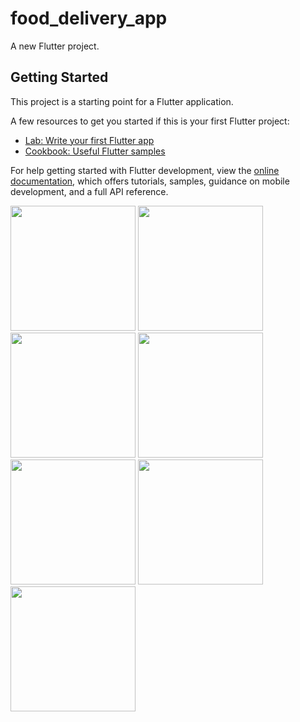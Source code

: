 # food_delivery_app

A new Flutter project.

## Getting Started

This project is a starting point for a Flutter application.

A few resources to get you started if this is your first Flutter project:

- [Lab: Write your first Flutter app](https://docs.flutter.dev/get-started/codelab)
- [Cookbook: Useful Flutter samples](https://docs.flutter.dev/cookbook)

For help getting started with Flutter development, view the
[online documentation](https://docs.flutter.dev/), which offers tutorials,
samples, guidance on mobile development, and a full API reference.


<img src = "https://github.com/thatskishan/food_delivery_app/assets/123537725/207e5ea6-e7ae-4b3e-a446-de3b46bf3311" width="200px">
<img src = "https://github.com/thatskishan/food_delivery_app/assets/123537725/fc21cb4b-3626-4289-86d1-bc333fc564eb" width="200px">
<img src = "https://github.com/thatskishan/food_delivery_app/assets/123537725/7e00001c-8161-4b1d-b8d8-7e99540fab3f" width="200px">
<img src = "https://github.com/thatskishan/food_delivery_app/assets/123537725/0b2606aa-be4e-4c10-9267-d579a31466a3" width="200px">
<img src = "https://github.com/thatskishan/food_delivery_app/assets/123537725/aa0e85c8-17c8-4c18-a029-9fa6dc5c102e" width="200px">
<img src = "https://github.com/thatskishan/food_delivery_app/assets/123537725/b5c40ed3-720d-4f74-b06e-47f4dc2ce70b" width="200px">
<img src = "https://github.com/thatskishan/food_delivery_app/assets/123537725/a0005a77-8772-4cb5-b99c-757350182f2f" width="200px">










